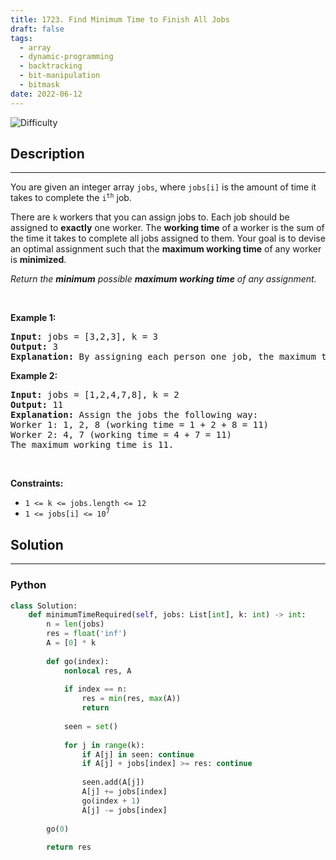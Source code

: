 ```yaml
---
title: 1723. Find Minimum Time to Finish All Jobs
draft: false
tags: 
  - array
  - dynamic-programming
  - backtracking
  - bit-manipulation
  - bitmask
date: 2022-06-12
---
```


![Difficulty](https://img.shields.io/badge/Difficulty-Hard-blue.svg)

## Description

---
<p>You are given an integer array <code>jobs</code>, where <code>jobs[i]</code> is the amount of time it takes to complete the <code>i<sup>th</sup></code> job.</p>

<p>There are <code>k</code> workers that you can assign jobs to. Each job should be assigned to <strong>exactly</strong> one worker. The <strong>working time</strong> of a worker is the sum of the time it takes to complete all jobs assigned to them. Your goal is to devise an optimal assignment such that the <strong>maximum working time</strong> of any worker is <strong>minimized</strong>.</p>

<p><em>Return the <strong>minimum</strong> possible <strong>maximum working time</strong> of any assignment. </em></p>

<p>&nbsp;</p>
<p><strong class="example">Example 1:</strong></p>

<pre>
<strong>Input:</strong> jobs = [3,2,3], k = 3
<strong>Output:</strong> 3
<strong>Explanation:</strong> By assigning each person one job, the maximum time is 3.
</pre>

<p><strong class="example">Example 2:</strong></p>

<pre>
<strong>Input:</strong> jobs = [1,2,4,7,8], k = 2
<strong>Output:</strong> 11
<strong>Explanation:</strong> Assign the jobs the following way:
Worker 1: 1, 2, 8 (working time = 1 + 2 + 8 = 11)
Worker 2: 4, 7 (working time = 4 + 7 = 11)
The maximum working time is 11.</pre>

<p>&nbsp;</p>
<p><strong>Constraints:</strong></p>

<ul>
	<li><code>1 &lt;= k &lt;= jobs.length &lt;= 12</code></li>
	<li><code>1 &lt;= jobs[i] &lt;= 10<sup>7</sup></code></li>
</ul>


## Solution

---
### Python
``` py title='find-minimum-time-to-finish-all-jobs'
class Solution:
    def minimumTimeRequired(self, jobs: List[int], k: int) -> int:
        n = len(jobs)
        res = float('inf')
        A = [0] * k
        
        def go(index):
            nonlocal res, A
            
            if index == n:
                res = min(res, max(A))
                return
            
            seen = set()
            
            for j in range(k):
                if A[j] in seen: continue
                if A[j] + jobs[index] >= res: continue
                
                seen.add(A[j])
                A[j] += jobs[index]
                go(index + 1)
                A[j] -= jobs[index]
        
        go(0)
        
        return res

```

